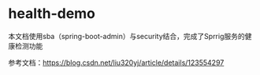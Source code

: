 # health-demo

本文档使用sba（spring-boot-admin）与security结合，完成了Sprrig服务的健康检测功能

参考文档：https://blog.csdn.net/liu320yj/article/details/123554297